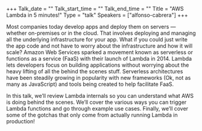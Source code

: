 +++
Talk_date = ""
Talk_start_time = ""
Talk_end_time = ""
Title = "AWS Lambda in 5 minutes!"
Type = "talk"
Speakers = ["alfonso-cabrera"]
+++

Most companies today develop apps and deploy them on servers — whether on-premises or in the cloud. That involves deploying and managing all the underlying infrastructure for your app. What if you could just write the app code and not have to worry about the infrastructure and how it will scale? Amazon Web Services sparked a movement known as serverless or functions as a service (FaaS) with their launch of Lambda in 2014. Lambda lets developers focus on building applications without worrying about the heavy lifting of all the behind the scenes stuff. Serverless architectures have been steadily growing in popularity with new frameworks (Ok, not as many as JavaScript) and tools being created to help facilitate FaaS.

In this talk, we’ll review Lambda internals so you can understand what AWS is doing behind the scenes. We’ll cover the various ways you can trigger Lambda functions and go through example use cases. Finally, we’ll cover some of the gotchas that only come from actually running Lambda in production!
